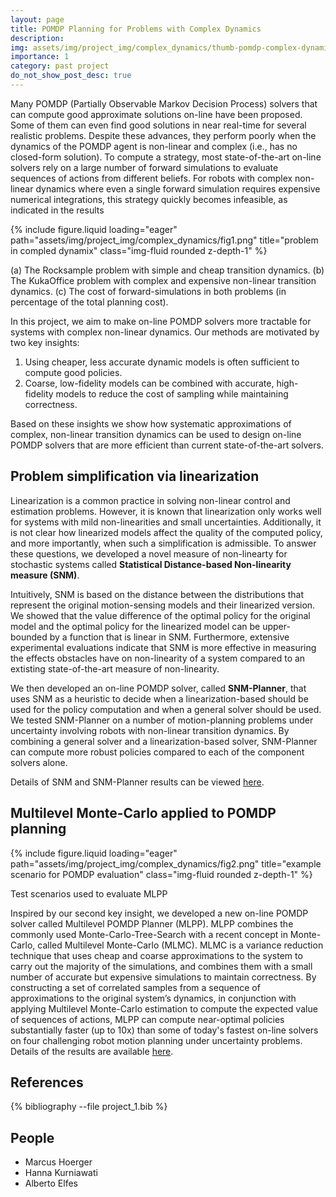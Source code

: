 ```yaml
---
layout: page
title: POMDP Planning for Problems with Complex Dynamics
description:
img: assets/img/project_img/complex_dynamics/thumb-pomdp-complex-dynamics.png
importance: 1
category: past project
do_not_show_post_desc: true
---
```


<p class="text-justify">
Many POMDP (Partially Observable Markov Decision Process) solvers that can compute good approximate solutions on-line have been proposed. Some of them can even find good solutions in near real-time for several realistic problems. Despite these advances, they perform poorly when the dynamics of the POMDP agent is non-linear and complex (i.e., has no closed-form solution). To compute a strategy, most state-of-the-art on-line solvers rely on a large number of forward simulations to evaluate sequences of actions from different beliefs. For robots with complex non-linear dynamics where even a single forward simulation requires expensive numerical integrations, this strategy quickly becomes infeasible, as indicated in the results
</p>

{% include figure.liquid loading="eager" path="assets/img/project_img/complex_dynamics/fig1.png" title="problem in compled dynamix" class="img-fluid rounded z-depth-1" %}


<div class="caption">
    (a) The Rocksample problem with simple and cheap transition dynamics. (b) The KukaOffice problem with complex and expensive non-linear transition dynamics. (c) The cost of forward-simulations in both problems (in percentage of the total planning cost).
</div>

<p class="text-justify">
In this project, we aim to make on-line POMDP solvers more tractable for systems with complex non-linear dynamics. Our methods are motivated by two key insights:
</p>

<ol type="1">
<li>Using cheaper, less accurate dynamic models is often sufficient to compute good policies.</li>
<li>Coarse, low-fidelity models can be combined with accurate, high-fidelity models to reduce the cost of sampling while maintaining correctness.</li>
</ol>

<p class="text-justify">
Based on these insights we show how systematic approximations of complex, non-linear transition dynamics can be used to design on-line POMDP solvers that are more efficient than current state-of-the-art solvers.
</p>

<h2>
Problem simplification via linearization
</h2> 

<p class="text-justify">
Linearization is a common practice in solving non-linear control and estimation problems. However, it is known that linearization only works well for systems with mild non-linearities and small uncertainties. Additionally, it is not clear how linearized models affect the quality of the computed policy, and more importantly, when such a simplification is admissible. To answer these questions, we developed a novel measure of non-linearty for stochastic systems called <strong>Statistical Distance-based Non-linearity measure (SNM)</strong>.

Intuitively, SNM is based on the distance between the distributions that represent the original motion-sensing models and their linearized version. We showed that the value difference of the optimal policy for the original model and the optimal policy for the linearized model can be upper-bounded by a function that is linear in SNM. Furthermore, extensive experimental evaluations indicate that SNM is more effective in measuring the effects obstacles have on non-linearity of a system compared to an extisting state-of-the-art measure of non-linearity.

We then developed an on-line POMDP solver, called <strong>SNM-Planner</strong>, that uses SNM as a heuristic to decide when a linearization-based should be used for the policy computation and when a general solver should be used. We tested SNM-Planner on a number of motion-planning problems under uncertainty involving robots with non-linear transition dynamics. By combining a general solver and a linearization-based solver, SNM-Planner can compute more robust policies compared to each of the component solvers alone.

Details of SNM and SNM-Planner results can be viewed <a target="_blank" href="/assets/pdf/papers/wafr16_linearization.pdf" >here</a>.
</p>

<h2>
Multilevel Monte-Carlo applied to POMDP planning
</h2>

{% include figure.liquid loading="eager" path="assets/img/project_img/complex_dynamics/fig2.png" title="example scenario for POMDP evaluation" class="img-fluid rounded z-depth-1" %}

<div class="caption">
Test scenarios used to evaluate MLPP
</div> 

<p class="text-justify">
Inspired by our second key insight, we developed a new on-line POMDP solver called Multilevel POMDP Planner (MLPP). MLPP combines the commonly used Monte-Carlo-Tree-Search with a recent concept in Monte-Carlo, called Multilevel Monte-Carlo (MLMC). MLMC is a variance reduction technique that uses cheap and coarse approximations to the system to carry out the majority of the simulations, and combines them with a small number of accurate but expensive simulations to maintain correctness. By constructing a set of correlated samples from a sequence of approximations to the original system’s dynamics, in conjunction with applying Multilevel Monte-Carlo estimation to compute the expected value of sequences of actions, MLPP can compute near-optimal policies substantially faster (up to 10x) than some of today's fastest on-line solvers on four challenging robot motion planning under uncertainty problems. Details of the results are available <a target="_blank" href="/assets/pdf/papers/isrr19_mlmc.pdf" >here</a>.
<p>

<h2> References </h2>

<div class="publications">
   {% bibliography --file project_1.bib %}
</div>

<h2> People </h2>
<ul>
    <li>Marcus Hoerger</li>
    <li>Hanna Kurniawati</li>
    <li>Alberto Elfes</li>
</ul>
